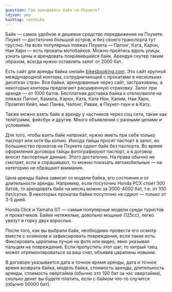 ```yaml
---
question: Где арендовать байк на Пхукете?
ldjson: yes
hashtag: rentbike
---
```


Байк — самое удобное и дешевое средство передвижения на Пхукете. Пхукет — достаточно большой остров, и без своего транспорта тут грустно. На всех популярных пляжах Пхукета — Патонг, Ката, Карон, Наи Харн — есть прокаты мотобайков. Можно пройтись вдоль улицы, узнать цены и арендовать понравившийся байк. Арендуя скутер таким образом, всегда нужно оставлять залог от 2000 бат.

Есть сайт для аренды байка онлайн [bikesbooking.com](https://life-thai.com/goto/bikesbooking/phuket/). Это сайт крупной международной конторы, сотрудничающей с прокатами в нескольких десятках стран. Все байки, арендованные через сайт, застрахованы, а некоторые конторы предлагают расширенную страховку. Залог при аренде — от 1000 батов. Бесплатная доставка байка к отелю/вилле на пляжах Патонг, Камала, Карон, Ката, Ката Нои, Калим, Наи Харн, Промтеп Кейп, мыс Панва, Чалонг, Раваи, в Пхукет-таун и в Кату.

Также можно взять байк в аренду у частников через соц сети, такие как телеграмм, фейсбук и другие. Много объявлений с разными ценами и условиями. 

Для того, чтобы взять байк напрокат, нужно иметь при себе только паспорт или хотя бы копию. Иногда тайцы просят паспорт в залог, но большинство прокатов на Пхукете сдают байк без паспорта. Во время оформления договора тайцы фотографируют паспорт, а в договор вносят паспортные данные. Этого достаточно. На права обычно не смотрят, если и спрашивают, то можно показать автомобильные — на категорию не обращают внимания.

Цена аренды байка зависит от модели байка, его состояния и от длительности аренды. Например, если посуточно Honda PCX стоит 300 батов, то арендовать байк на месяц можно за 3000-4000 бат, т.е. от 100 бат/сутки. В некоторых прокатах байки посуточно не сдают — только от 3-5 дней.

Honda Click и Yamaha GT — самые популярные модели среди туристов и прокатчиков. Байки нетяжелые, довольно мощные (125сс), легко увезут в горку двух взрослых.

После того, как вы выбрали байк, необходимо провести его осмотр вместе с хозяином и зафиксировать повреждения, если такие есть. Фиксировать царапины лучше на фото или видео, явно указывая пальцем на повреждение. Если пропустить этот шаг, то хитрый таец может отремонтироваться за ваш счет, объявив царапины новыми.

В договоре указывается дата и точное время аренды, дата и точное время возврата байка, модель байка, стоимость аренды, длительность аренды, стоимость овертайма (обычно это 100 бат за час овертайма), сколько денег вы будете платить, если c байком что-то случится (обычно 50000 бат).
